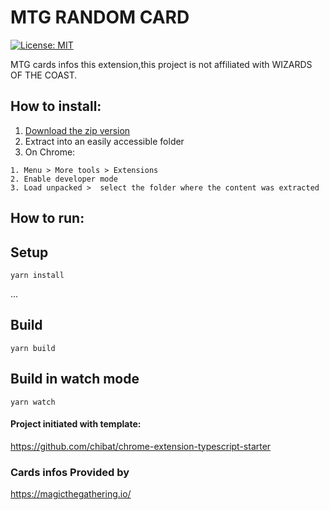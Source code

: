 # MTG RANDOM CARD


[![License: MIT](https://img.shields.io/badge/License-MIT-yellow.svg)](https://opensource.org/licenses/MIT)  


MTG cards infos this extension,this project is not affiliated with WIZARDS OF THE COAST.


## How to install:

1. [Download the zip version](https://github.com/henriquemsouza/mtg-random-card-extension/releases)
2. Extract into an easily accessible folder
3. On Chrome:
```
1. Menu > More tools > Extensions
2. Enable developer mode
3. Load unpacked >  select the folder where the content was extracted
```



## How to run:

## Setup

```
yarn install
```


...

## Build

```
yarn build
```

## Build in watch mode


```
yarn watch
```


#### Project initiated with template:
https://github.com/chibat/chrome-extension-typescript-starter

###   Cards infos Provided  by

https://magicthegathering.io/